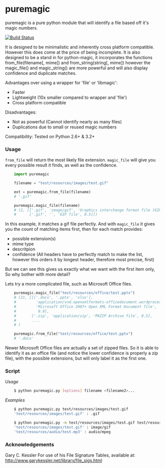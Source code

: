 puremagic
=========

puremagic is a pure python module that will identify a file based off it's
magic numbers.

[![Build Status](https://travis-ci.org/cdgriffith/puremagic.png?branch=master)](https://travis-ci.org/cdgriffith/puremagic)

It is designed to be minimalistic and inherently cross platform
compatible. However this does come at the price of being incomplete.
It is also designed to be a stand in for python-magic, it incorporates the
functions from_file(filename[, mime]) and from_string(string[, mime])
however the magic_file() and magic_string() are more powerful and will also
display confidence and duplicate matches.

Advantages over using a wrapper for 'file' or 'libmagic':

* Faster
* Lightweight (10x smaller compared to wrapper and 'file')
* Cross platform compatible
    
Disadvantages:

* Not as powerful (Cannot identify nearly as many files)
* Duplications due to small or reused magic numbers

Compatibility:
    Tested on Python 2.6+ & 3.2+
        
### Usage

`from_file` will return the most likely file extension. `magic_file` will give
you every possible result it finds, as well as the confidence.

```python
    import puremagic

    filename = "test/resources/images/test.gif"

    ext = puremagic.from_file(filename)
    # '.gif'

    puremagic.magic_file(filename)
    # (2, [['.gif', 'image/gif', 'Graphics interchange format file (GIF87a)', 0.7],
    #      ['.gif', '', 'GIF file', 0.5]])

```

In this example, it matches a gif file perfectly. And with `magic_file` it gives
you the count of matching items first, then for each match provides:

- possible extension(s)
- mime type
- descritpion
- confidence (All headers have to perfectly match to make the list, however this orders it by longest header, therefore most precise, first)

But we can see this gives us exactly what we want with the first item only,
So why bother with more detail?

Lets try a more complicated file, such as Microsoft Office files.


```python
    puremagic.magic_file("test/resources/office/test.pptx")
    # (21, [[['.docx', '.pptx', 'xlsx'],
    #         'application/vnd.openxmlformats-officedocument.wordprocessingml.document',
    #         'Microsoft Office 2007+ Open XML Format Document file',
    #          0.9],
    #       ['.zip', 'application/zip', 'PKZIP Archive file', 0.5],
    #       ....
    # )

    puremagic.from_file("test/resources/office/test.pptx")
    # '.docx'

```

Newer Microsoft Office files are actually a set of zipped files. So
 it is able to identify it as an office file (and notice the lower confidence is properly a zip file),
 with the possible extensions, but will only label it as the first one.


### Script

*Usage*

```bash
    $ python puremagic.py [options] filename <filename2>...
```

*Examples*

```bash
    $ python puremagic.py test/resources/images/test.gif
    'test/resources/images/test.gif' : .gif

    $ python puremagic.py -m test/resources/images/test.gif test/resources/audio/test.mp3
    'test/resources/images/test.gif' : image/gif
    'test/resources/audio/test.mp3' : audio/mpeg

```

### Acknowledgements

Gary C. Kessler
    For use of his File Signature Tables, available at:
    http://www.garykessler.net/library/file_sigs.html